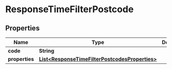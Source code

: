 

# ResponseTimeFilterPostcode


## Properties

Name | Type | Description | Notes
------------ | ------------- | ------------- | -------------
**code** | **String** |  | 
**properties** | [**List&lt;ResponseTimeFilterPostcodesProperties&gt;**](ResponseTimeFilterPostcodesProperties.md) |  | 



